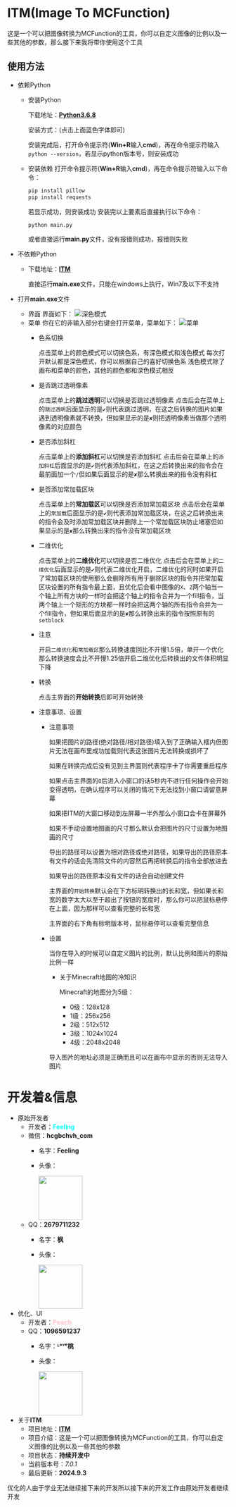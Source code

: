 # ITM(Image To MCFunction)
这是一个可以把图像转换为MCFunction的工具，你可以自定义图像的比例以及一些其他的参数，那么接下来我将带你使用这个工具
## 使用方法
- 依赖Python
    - 安装Python

        下载地址：[**Python3.6.8**](https://www.python.org/ftp/python/3.6.8/python-3.6.8-amd64.exe)

        安装方式：(点击上面蓝色字体即可)
        
        安装完成后，打开命令提示符(**Win+R**输入**cmd**)，再在命令提示符输入`python --version`，若显示python版本号，则安装成功

    - 安装依赖
        打开命令提示符(**Win+R**输入**cmd**)，再在命令提示符输入以下命令：
        ```bash
        pip install pillow
        pip install requests
        ```
        若显示成功，则安装成功
    安装完以上要素后直接执行以下命令：
        ```bash
        python main.py
        ```
        或者直接运行**main.py**文件，没有报错则成功，报错则失败
    
- 不依赖Python
    - 下载地址：[**ITM**](https://github.com/XiaoMo-Code/Image-To-MCFunction/releases/tag/itm)

        直接运行**main.exe**文件，只能在windows上执行，Win7及以下不支持

- 打开**main.exe**文件
    - 界面
        界面如下：
        ![深色模式](https://github.com/XiaoMo-Code/Image-To-MCFunction/blob/itm/textures/dark_InterFace.png)
    - 菜单
        你在它的非输入部分右键会打开菜单，菜单如下：
        ![菜单](https://github.com/XiaoMo-Code/Image-To-MCFunction/blob/itm/textures/menu.png)
        - 色系切换

            点击菜单上的颜色模式可以切换色系，有深色模式和浅色模式
            每次打开默认都是深色模式，你可以根据自己的喜好切换色系
            浅色模式除了画布和菜单的颜色，其他的颜色都和深色模式相反
        - 是否跳过透明像素

            点击菜单上的**跳过透明**可以切换是否跳过透明像素
            点击后会在菜单上的`跳过透明`后面显示的是`✔`则代表跳过透明，在这之后转换的图片如果遇到透明像素就不转换，但如果显示的是`✘`则把透明像素当做那个透明像素的对应颜色
        - 是否添加斜杠

            点击菜单上的**添加斜杠**可以切换是否添加斜杠
            点击后会在菜单上的`添加斜杠`后面显示的是`✔`则代表添加斜杠，在这之后转换出来的指令会在最前面加一个`/`但如果后面显示的是`✘`那么转换出来的指令没有斜杠
        - 是否添加常加载区块

            点击菜单上的**常加载区**可以切换是否添加常加载区块
            点击后会在菜单上的`常加载`后面显示的是`✔`则代表添加常加载区块，在这之后转换出来的指令会及时添加常加载区块并删除上一个常加载区块防止堵塞但如果显示的是`✘`那么转换出来的指令没有常加载区块
        - 二维优化

            点击菜单上的**二维优化**可以切换是否二维优化
            点击后会在菜单上的`二维优化`后面显示的是`✔`则代表二维优化开启，二维优化的同时如果开启了常加载区块的使用那么会删除所有用于删除区块的指令并把常加载区块设置的所有指令最上面，且优化后会看中图像的`X`、`Z`两个轴当一个轴上所有方块的一样时会把这个轴上的指令合并为一个fill指令，当两个轴上一个矩形的方块都一样时会把这两个轴的所有指令合并为一个fill指令，但如果后面显示的是`✘`那么转换出来的指令按照原有的`setblock`
        - 注意

            开启`二维优化`和`常加载区`那么转换速度回比不开慢1.5倍，单开一个优化那么转换速度会比不开慢1.25倍开启二维优化后转换出的文件体积明显下降

        - 转换

            点击主界面的**开始转换**后即可开始转换

        - 注意事项、设置
            - 注意事项
                
                如果把图片的路径(绝对路径/相对路径)填入到了正确输入框内但图片无法在画布里成功加载则代表这张图片无法转换或损坏了

                如果在转换完成后没有见到主界面则代表程序卡了你需要重启程序

                如果点击主界面的`O`后进入小窗口的话5秒内不进行任何操作会开始变得透明，在确认程序可以关闭的情况下无法找到小窗口请留意屏幕

                如果把ITM的大窗口移动到左屏幕一半外那么小窗口会卡在屏幕外

                如果不手动设置地图画的尺寸那么默认会把图片的尺寸设置为地图画的尺寸

                导出的路径可以设置为相对路径或绝对路径，如果导出的路径原本有文件的话会先清除文件的内容然后再把转换后的指令全部放进去

                如果导出的路径原本没有文件的话会自动创建文件

                主界面的`开始转换`默认会在下方标明转换出的长和宽，但如果长和宽的数字太大以至于超出了按钮的宽度时，那么你可以把鼠标悬停在上面，因为那样可以查看完整的长和宽

                主界面的右下角有标明版本号，鼠标悬停可以查看完整信息

            - 设置

                当你在导入的时候可以自定义图片的比例，默认比例和图片的原始比例一样
                - 关于Minecraft地图的冷知识
                    
                    Minecraft的地图分为5级：
                    - 0级：128x128
                    - 1级：256x256
                    - 2级：512x512
                    - 3级：1024x1024
                    - 4级：2048x2048
                
                导入图片的地址必须是正确而且可以在画布中显示的否则无法导入图片




# 开发着&信息
- 原始开发者
    - 开发者：<font color="cyan">**Feeling**</font>
    - 微信：**hcgbchvh_com**
        - 名字：**Feeling**
        - 头像：
        
            <img src="https://github.com/XiaoMo-Code/Image-To-MCFunction/blob/main/textures/FeelWX.png" width=100 height=100 />
    - QQ：**2679711232**
        - 名字：**枫**
        - 头像：

            <img src="https://github.com/XiaoMo-Code/Image-To-MCFunction/blob/main/textures/FeelQQ.png" width=100 height=100 />
- 优化、UI
    - 开发者：<font color="pink">**Peach**</font>
    - QQ：**1096591237**
        - 名字：**ᴸᵒᵛᵉ桃**
        - 头像：
                    
            <img src="https://github.com/XiaoMo-Code/Image-To-MCFunction/blob/main/textures/PeachQQ.png" width=100 height=100 />
- 关于**ITM**
    - 项目地址：[**ITM**](https://github.com/XiaoMo-Code/Image-To-MCFunction)
    - 项目介绍：这是一个可以把图像转换为MCFunction的工具，你可以自定义图像的比例以及一些其他的参数
    - 项目状态：**持续开发中**
    - 当前版本号：*7.0.1*
    - 最后更新：**2024.9.3**

优化的人由于学业无法继续接下来的开发所以接下来的开发工作由原始开发者继续开发
